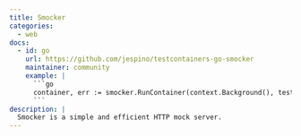 ```yaml
---
title: Smocker
categories:
  - web
docs:
  - id: go
    url: https://github.com/jespino/testcontainers-go-smocker
    maintainer: community
    example: |
      ```go
      container, err := smocker.RunContainer(context.Background(), testcontainers.WithImage("thiht/smocker:0.18.5"));
      ```
description: |
  Smocker is a simple and efficient HTTP mock server.
---
```

